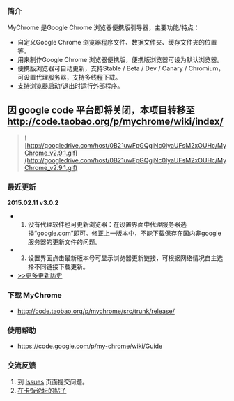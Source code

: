 ### 简介 ###
MyChrome 是Google Chrome 浏览器便携版引导器，主要功能/特点：
  * 自定义Google Chrome 浏览器程序文件、数据文件夹、缓存文件夹的位置等。
  * 用来制作Google Chrome 浏览器便携版，便携版浏览器可设为默认浏览器。
  * 便携版浏览器可自动更新，支持Stable / Beta / Dev / Canary / Chromium，可设置代理服务器，支持多线程下载。
  * 支持浏览器启动/退出时运行外部程序。

## 因 google code 平台即将关闭，本项目转移至 http://code.taobao.org/p/mychrome/wiki/index/ ##

> ![http://googledrive.com/host/0B21uwFpGQgjNc0lyaUFsM2xOUHc/MyChrome_v2.9.1.gif](http://googledrive.com/host/0B21uwFpGQgjNc0lyaUFsM2xOUHc/MyChrome_v2.9.1.gif)

### 最近更新 ###
**2015.02.11 v3.0.2**
  * 1. 没有代理软件也可更新浏览器：在设置界面中代理服务器选择“google.com”即可。修正上一版本中，不能下载保存在国内非google服务器的更新文件的问题。
  * 2. 设置界面点击最新版本号可显示浏览器更新链接，可根据网络情况自主选择不同链接下载更新。
  * [>>更多更新历史](https://code.google.com/p/my-chrome/wiki/History)

### 下载 MyChrome ###
  * http://code.taobao.org/p/mychrome/src/trunk/release/

### 使用帮助 ###
  * https://code.google.com/p/my-chrome/wiki/Guide

### 交流反馈 ###
  1. 到 [Issues](https://code.google.com/p/my-chrome/issues/list) 页面提交问题。
  1. [在卡饭论坛的帖子](http://bbs.kafan.cn/thread-1725205-1-1.html)
